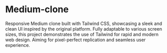 # Medium-clone
Responsive Medium clone built with Tailwind CSS, showcasing a sleek and clean UI inspired by the original platform. Fully adaptable to various screen sizes, this project demonstrates the use of Tailwind for rapid and modern web design. Aiming for pixel-perfect replication and seamless user experience.
